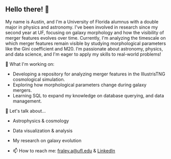 ## Hello there! 👋

<!--**FraleyA/FraleyA** is a ✨ _special_ ✨ repository because its `README.md` (this file) appears on your GitHub profile.-->

My name is Austin, and I'm a University of Florida alumnus with a double major in physics and astronomy.
I've been involved in research since my second year at UF, focusing on galaxy morphology and how the visibility of merger features evolves over time. 
Currently, I'm analyzing the timescale on which merger features remain visible by studying morphological parameters like the Gini coefficient and M20.
I’m passionate about astronomy, physics, and data science, and I'm eager to apply my skills to real-world problems!

🔭 What I'm working on: 
- Developing a repository for analyzing merger features in the IllustrisTNG cosmological simulation.
- Exploring how morphological parameters change during galaxy mergers.
- Learning SQL to expand my knowledge on database querying, and data management.

💬 Let's talk about...
- Astrophysics & cosmology
- Data visualization & analysis
- My research on galaxy evolution
      
- 📫 How to reach me: fraley.a@ufl.edu & [LinkedIn](https://www.linkedin.com/in/austin-fraley-429647344/)
